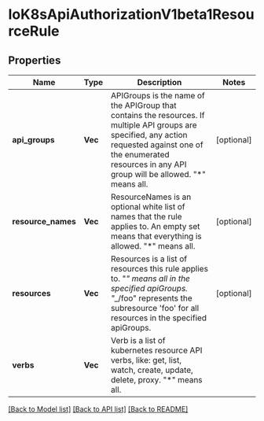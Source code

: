 # IoK8sApiAuthorizationV1beta1ResourceRule

## Properties
Name | Type | Description | Notes
------------ | ------------- | ------------- | -------------
**api_groups** | **Vec<String>** | APIGroups is the name of the APIGroup that contains the resources.  If multiple API groups are specified, any action requested against one of the enumerated resources in any API group will be allowed.  \"*\" means all. | [optional] 
**resource_names** | **Vec<String>** | ResourceNames is an optional white list of names that the rule applies to.  An empty set means that everything is allowed.  \"*\" means all. | [optional] 
**resources** | **Vec<String>** | Resources is a list of resources this rule applies to.  \"*\" means all in the specified apiGroups.  \"*_/foo\" represents the subresource 'foo' for all resources in the specified apiGroups. | [optional] 
**verbs** | **Vec<String>** | Verb is a list of kubernetes resource API verbs, like: get, list, watch, create, update, delete, proxy.  \"*\" means all. | 

[[Back to Model list]](../README.md#documentation-for-models) [[Back to API list]](../README.md#documentation-for-api-endpoints) [[Back to README]](../README.md)


